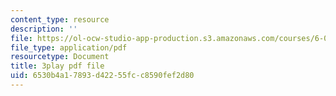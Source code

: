 ```yaml
---
content_type: resource
description: ''
file: https://ol-ocw-studio-app-production.s3.amazonaws.com/courses/6-003-signals-and-systems-fall-2011/6530b4a17893d42255fcc8590fef2d80_5w2BvCPuYY0.pdf
file_type: application/pdf
resourcetype: Document
title: 3play pdf file
uid: 6530b4a1-7893-d422-55fc-c8590fef2d80
---
```

